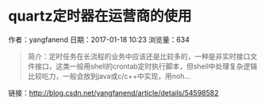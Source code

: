 # quartz定时器在运营商的使用
作者：yangfanend
日期：2017-01-18 10:23
浏览量：634
> 简介：定时任务在长流程的业务中应该还是比较多的，一种是非实时接口文件接口，这类一般用shell的crontab定时执行脚本，但shell中处理复杂逻辑比较吃力，一般会放到java或c/c++中实现，用noh...

 链接：http://blog.csdn.net/yangfanend/article/details/54598582
